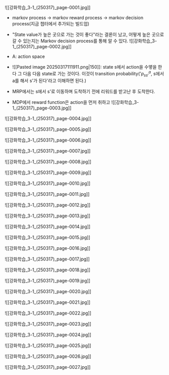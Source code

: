 ![[강화학습_3-1_(250317)_page-0001.jpg]]
- markov process -> markov reward process -> markov decision process(지금 챕터에서 추가되는 빌드업)

- "State value가 높은 곳으로 가는 것이 좋다"라는 결론이 났고, 어떻게 높은 곳으로 갈 수 있는지는 Markov decision process를 통해 알 수 있다.
![[강화학습_3-1_(250317)_page-0002.jpg]]
- A: action space
- ![[Pasted image 20250317111911.png|150]]: state s에서 action을 수앻을 한다 그 다음 다음 state로 가는 것이다. 이것이 transition probability('$p_{ss'}^a$, s에서 a를 해서 s'가 된다'라고 이해하면 된다.)
- MRP에서는 s에서 s'로 이동하며 도착하기 전에 리워드를 받고난 후 도착한다.
- MDP에서 reward function은 action을 먼저 취하고
![[강화학습_3-1_(250317)_page-0003.jpg]]

![[강화학습_3-1_(250317)_page-0004.jpg]]

![[강화학습_3-1_(250317)_page-0005.jpg]]

![[강화학습_3-1_(250317)_page-0006.jpg]]

![[강화학습_3-1_(250317)_page-0007.jpg]]

![[강화학습_3-1_(250317)_page-0008.jpg]]

![[강화학습_3-1_(250317)_page-0009.jpg]]

![[강화학습_3-1_(250317)_page-0010.jpg]]

![[강화학습_3-1_(250317)_page-0011.jpg]]

![[강화학습_3-1_(250317)_page-0012.jpg]]

![[강화학습_3-1_(250317)_page-0013.jpg]]

![[강화학습_3-1_(250317)_page-0014.jpg]]

![[강화학습_3-1_(250317)_page-0015.jpg]]

![[강화학습_3-1_(250317)_page-0016.jpg]]

![[강화학습_3-1_(250317)_page-0017.jpg]]

![[강화학습_3-1_(250317)_page-0018.jpg]]

![[강화학습_3-1_(250317)_page-0019.jpg]]

![[강화학습_3-1_(250317)_page-0020.jpg]]

![[강화학습_3-1_(250317)_page-0021.jpg]]

![[강화학습_3-1_(250317)_page-0022.jpg]]

![[강화학습_3-1_(250317)_page-0023.jpg]]

![[강화학습_3-1_(250317)_page-0024.jpg]]

![[강화학습_3-1_(250317)_page-0025.jpg]]

![[강화학습_3-1_(250317)_page-0026.jpg]]

![[강화학습_3-1_(250317)_page-0027.jpg]]